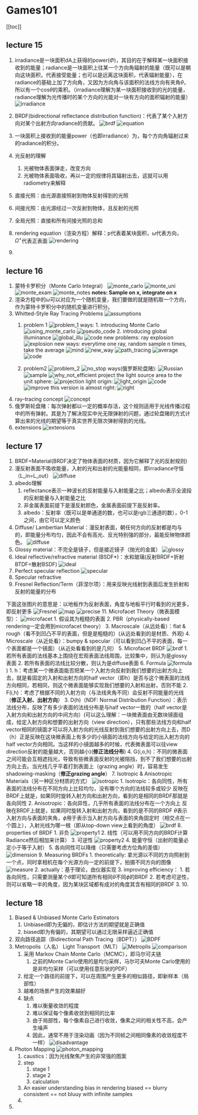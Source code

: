 # Games101 
[[toc]]

## lecture 15
1. irradiance是一块面积dA上获得的power($\Phi$)，其目的在于解释某一块面积接收到的能量；radiance是一块面积上往某一个方向角辐射的能量（既可以是朝向这块面积，代表接受能量；也可以是远离这块面积，代表辐射能量），在radiance的基础上加了方向角，又因为方向角与该面积的法线方向有夹角$\theta$，所以有一个cos$\theta$的乘积。（irradiance理解为某一块面积接收到的光的能量，radiance理解为光传播时的某个方向的光能对一块有方向的面积辐射的能量）
   ![irradiance](/images/irradiance-radiance.png)
2. BRDF(bidirectional reflectance distribution function)：代表了某个入射方向对某个出射方向radiance的贡献。
   ![brdf](/images/brdf.png)
   ![equation](/images/reflectance%20equation.png)
   
3. 一块面积上接收到的能量power（也即irradiance）为，每个方向角辐射过来的radiance的积分。
4. 光反射的理解
   1. 光被物体表面弹走，改变方向
   2. 光被物体表面吸收，再以一定的规律将其辐射出去，这就可以用radiometry来解释
5. 直接光照：由光源直接照射到物体反射得到的光照
6. 间接光照：由光源经过一次反射到物体，且反射的光照
7. 全局光照：直接和所有间接光照的总和
8. rendering equation（渲染方程）解释：p代表着某块面积，$\omega$代表方向，$\Omega^+$代表正表面
   ![rendering](/images/rendering_equation.png)
9.  

## lecture 16
1. 蒙特卡罗积分（Monte Carlo Integral）
   ![monte_carlo](/images/monte_carlo.png)
   ![monte_uni](/images/monte_carlo_uni.png)
   ![monte_exam](/images/monte_example.png)
   ![monte_notes](/images/monte_notes.png)
   **notes: Sample on x, integrate on x**
2. 渲染方程中的$\omega$可以对应为一个随机变量，我们要做的就是随机取一个方向，作为蒙特卡罗积分中的随机变量进行积分。
3. Whitted-Style Ray Tracing Problems
    ![assumptions](/images/assumptions.png)
   1. problem 1
        ![problem_1](/images/whitted_problem1.png)
        ways:
            1. introducing Monte Carlo
            ![using_monte_carlo](/images/using_monte_carlo.png)
            ![pseudo_code](/images/pseudo.png)
            2. introducing global illuminance
            ![global_illu](/images/global_illum.png)
            ![code](/images/code.png)
            new problems: ray explosion
            ![explosion](/images/explosion.png)
            new ways: everytime one ray, random sample n times, take the average
            ![mind](/images/mind.png)
            ![new_way](/images/new_way.png)
            ![path_tracing](/images/pace_tracing.png)
            ![average](/images/average.png)
            ![code](/images/code1.png)
        
   2. problem2
        ![problem_2](/images/problem2.png)
        ![no_stop](/images/nostop.png)
        ways(俄罗斯轮盘赌):
        ![Russian](/images/Russian.png)
        ![sample](/images/sample.png)
        ![why_not_efficient](/images/why_not_efficient.png)
        project the light source area to the unit sphere:
        ![projection](/images/projection.png)
        light origin:
        ![light_origin](/images/light_origin.png)
        ![code](/images/code2.png)
        ![improve](/images/improve.png)
        this version is almost right:
        ![right](/images/right.png)
4. ray-tracing concept
   ![concept](/images/concept.png)
5. 俄罗斯轮盘赌：每次弹射都以一定的概率存活，这个规则适用于光线传播过程中的所有弹射。其是为了解决现实中光无限弹射的问题，通过轮盘赌的方式计算出来的光线的期望等于真实世界无限次弹射得到的光线。
6. extensions
   ![extensions](/images/extensions.png)

## lecture 17
1. BRDF=Material(BRDF决定了物体表面的材质，因为它解释了光的反射规则)
2. 漫反射表面不吸收能量，入射的光和出射的光能量相同，即irradiance守恒（L_in=L_out）
   ![diffuse](/images/diffuse_equation.png)
3. albedo理解
   1. reflectance表示一种波长的反射能量与入射能量之比；albedo表示全波段的反射能量与入射能量之比
   2. 非金属表面前提下是漫反射颜色，金属表面前提下是反射率。
   3. albedo：反射率（既可以是单通道的数，也可以是rgb三通道的数），0-1之间，由它可以定义颜色
4. Diffuse/ Lambertian Material：漫反射表面，朝任何方向的反射都是均与的，即能量分布均匀，因此不会有高光、反光特别强的部分，最能反映物体颜色。
   ![diffuse](/images/diffuse_effect.png)
5. Glossy material：不完全是镜子，但是接近镜子（抛光的金属） 
   ![glossy](/images/glossy_material.png)
6. Ideal reflective/refractive material (BSDF*)：水和玻璃(反射BRDF+折射BTDF=散射BSDF)
   ![ideal](/images/ideal.png)
7. Perfect specular reflection
   ![specular](/images/specular_reflection.png)
8. Specular refractive
9.  Fresnel Reflection/Term（菲涅尔项）：用来反映光线射到表面后发生折射和反射的能量的分布

   下面这张图片的意思是：以地板作为反射表面，角度与地板平行时看到的光更多，即反射更多
   ![Fresnel](/images/Fresnel.png)
   ![map](/images/fresnel_map.png)
   ![precise](/images/precise.png)
11. Microfacet Theory（微表面模型）：
    ![microfacet](/images/microfacet.png)
    1. 假设其为粗糙的表面
    2. PBR（physically-based rendering一定会用到microfacet theory）
    3. Macroscale（从远处看）：flat & rough（看不到凹凸不平的表面，但是是粗糙的）(从远处看到的是材质、外观)
    4. Microscale（从近处看）：bumpy & specular（可以看到凹凸不平的表面，每一个表面都是一个镜面）（从近处看看到的是几何）
    5. Microfacet BRDF
       ![brdf](/images/microfacet_brdf.png)
       1. 若所有表面的法线基本上围绕在宏观表面法线周围，比较集中，则认为是glossy表面
       2. 若所有表面的法线比较分散，则认为是diffuse表面
    6. Formula
         ![formula](/images/microfacet_brdf_formula.png))
         1. h：考虑某一个微表面能否把某一个入射方向反射到我们想要的出射方向上去，就是看固定的入射和出射方向的half vector（即h）是否与这个微表面的法线方向相同，若相同，则这个微表面能够实现我们想要的入射和出射，否则不能
         2. F(i,h)：考虑了根据不同的入射方向（与法线夹角不同）会反射不同能量的光线（**修正入射、出射方向**）
         3. D(h)（NDF: Normal Distribution Function）：表示法线分布，反映了有多少表面的法线分布是与half vector一致的（half vector是入射方向和出射方向的中间方向）(可以这么理解：一块微表面由无数块镜面组成，给定入射方向和想要的出射方向（view direction），只有那些法线方向和half vector相同的镜面才可以将入射方向的光线反射到我们想要的出射方向上去，而D（h）正是反映在这块微表面上有多少的小镜面的法线方向与给定的出入射方向的half vector方向相同。当这样的小镜面越多的时候，代表微表面可以往view direction反射的能量越大，否则越小)(**修正法线分布**)
         4. G(i,o,h)：不同的微表面之间可能会互相遮挡光，导致有些微表面反射的光被阻挡，到不了我们想要的出射方向上去。当光线几乎平着打到表面上（grazing angle）时，容易发生shadowing-masking（**修正grazing angle**）
    7. Isotropic & Anisotropic Materials（另一种区分材质的方式）
         ![isotropic](/images/isotropic.png)
         1. Isotropic：各向同性，所有表面的法线分布在不同方向上比较均匀，没有哪个方向的法线较多或较少
            反映在BRDF上就是，如果同时旋转入射方向和出射方向，看到的是相同的BRDF那就是各向同性
         2. Anisotropic：各向异性，几乎所有表面的法线分布在一个方向上
            反映在BRDF上就是，如果同时旋转入射和出射方向，看到的是不同的BRDF
         $\theta$表示入射方向与表面的夹角，$\phi$用于表示当入射方向与表面的夹角固定时（相交点在一个圆上），入射光线为哪一根（即从top-down view上看到的角度）
         ![brdf](/images/isotropic_brdf.png)
    8. properties of BRDF
         1. 非负
            ![property1](/images/property1.png)
         2. 线性（可以用不同方向的BRDF计算Radiance然后相加来计算）
         3. 可逆性
            ![property2](/images/property2.png)
         4. 能量守恒（出射的能量必定小于等于入射）
         5. 各向同性可以降维（只需要考虑方位角的差值）
            ![dimension](/images/dimension.png)
    9. Measuring BRDFs
         1. theoretically: 拿光源以不同的方向照射到一个点，同时拿相机在每个光源方向一定的前提下，拍摄不同方向的图像
            ![measure](/images/measure_brdf.png)
         2. actually：基于理论，由仪器实现
         3. improving efficiency：
            1. 若各向同性，只需要测量某个$\theta$即可知道所有相同$\theta$不同$\phi$的BRDF
            2. 若考虑可逆性，则可以省略一半的角度，因为某块区域都有成对的角度其含有相同的BRDF
            3. 
    10. 

## lecture 18
1. Biased & Unbiased Monte Carlo Estimators
   1. Unbiased即为无偏的，即估计方法的期望就是正确值
   2. biased即为有偏的，其期望可以通过无限采样逼近正确值
2. 双向路径追踪（Bidirectional Path Tracing（BDPT））
   ![BDPF](/images/BDPT.png)
3. Metropolis（人名） Light Transport（MLT）
   ![Metroplis](/images/Metropolis.png)
   ![comparison](/images/Metroplis_comparison.png)
   1. 采用 Markov Chain Monte Carlo（MCMC），即马尔可夫链
      1. 之前的Monte Carlo使用的是均匀采样，马尔可夫Monte Carlo使用的是非均匀采样（可以使用任意形状的PDF）   
   2. 给定一个路径的前提下，可以在周围产生更多的相似路径，即新样本（局部性）
   3. 越难的场景产生的效果越好
   4. 缺点
      1. 难以衡量收敛的程度
      2. 难以保证每个像素收敛到相同的比率
      3. 由于局部性，每个像素自己进行收敛，像素之间的相关性不高，会产生噪声
      4. 因此，通常不用于渲染动画（因为不同帧之间相同像素的收敛程度不一样）
      ![disadvantage](/images/disadvantage.png)
4. Photon Mapping
   ![photon_mapping](/images/photon_mapping.png)
   1. caustics：因为光线聚焦产生的非常强的图案
   2. step
      1. stage 1
      2. stage 2
      3. calculation
   3. An easier understanding bias in rendering
      biased == blurry
      consistent == not bluuy with infinite samples
   4. 
5. 